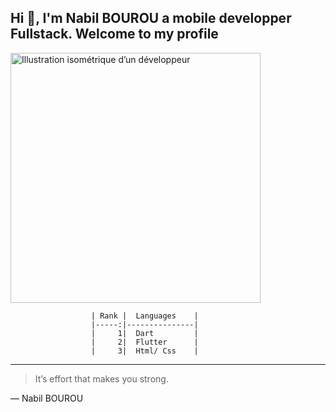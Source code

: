 
## Hi 👋, I'm Nabil BOUROU a mobile developper Fullstack. Welcome to my profile

<picture>
  <source
    media="(prefers-color-scheme: dark)"
    srcset="https://cdn.prod.website-files.com/63a9fb94e473f36dbe99c1b1/65fdf4c36f9140eace6d96d0_14dQxKOd3i0TNz8TwrX8FVZo58eXDj02bEruidOoaug.svg">
  <source
    media="(prefers-color-scheme: light)"
    srcset="https://cdn.prod.website-files.com/63a9fb94e473f36dbe99c1b1/65fdf25c41e900427d452d2c_xKH3AWTFGI0jKvlvIWrX2rEAM9eBuTM0Kn09jpKVA0w.svg">
  <img
    alt="Illustration isométrique d’un développeur"
    src="https://cdn.prod.website-files.com/63a9fb94e473f36dbe99c1b1/65fdf25c41e900427d452d2c_xKH3AWTFGI0jKvlvIWrX2rEAM9eBuTM0Kn09jpKVA0w.svg"
    width="400"
    height="400">
</picture>


                      | Rank |  Languages    |
                      |-----:|---------------|
                      |     1|  Dart         |
                      |     2|  Flutter      |
                      |     3|  Html/ Css    |

---
> It’s effort that makes you strong. 

— Nabil BOUROU                      

